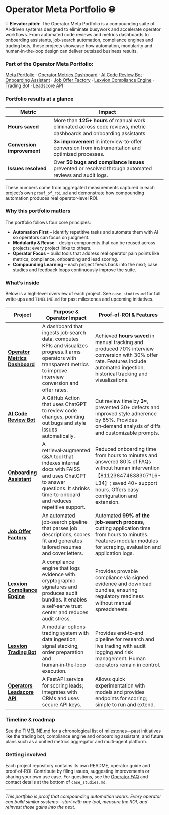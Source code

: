 # Operator Meta Portfolio 🌐

💡 **Elevator pitch:** The Operator Meta Portfolio is a compounding suite of AI‑driven systems designed to eliminate busywork and accelerate operator workflows. From automated code reviews and metrics dashboards to onboarding assistants, job‑search automation, compliance engines and trading bots, these projects showcase how automation, modularity and human‑in‑the‑loop design can deliver outsized business results.

### Part of the Operator Meta Portfolio:
[Meta Portfolio](#) · [Operator Metrics Dashboard](https://github.com/Bigmannot23/operator_metrics_dashboard) · [AI Code Review Bot](https://github.com/Bigmannot23/ai_code_review_bot) · [Onboarding Assistant](https://github.com/Bigmannot23/Onboarding_Assistant) · [Job Offer Factory](https://github.com/Bigmannot23/job_offer_factory_autorun) · [Lexvion Compliance Engine](https://github.com/Bigmannot23/lexvion) · [Trading Bot](https://github.com/Bigmannot23/lexvion_trading_bot_full_auto) · [Leadscore API](https://github.com/Bigmannot23/operators-leadscore-api)

### Portfolio results at a glance
| Metric | Impact |
|---|---|
| **Hours saved** | More than **125+ hours** of manual work eliminated across code reviews, metric dashboards and onboarding assistants. |
| **Conversion improvement** | **3× improvement** in interview‑to‑offer conversion from instrumentation and optimized processes. |
| **Issues resolved** | Over **50 bugs and compliance issues** prevented or resolved through automated reviews and audit logs. |

These numbers come from aggregated measurements captured in each project’s own `proof_of_roi.md` and demonstrate how compounding automation produces real operator‑level ROI.

### Why this portfolio matters
The portfolio follows four core principles:

- **Automation First** – identify repetitive tasks and automate them with AI so operators can focus on judgment.
- **Modularity & Reuse** – design components that can be reused across projects; every project links to others.
- **Operator Focus** – build tools that address real operator pain points like metrics, compliance, onboarding and lead scoring.
- **Compounding Learning** – each project feeds back into the next; case studies and feedback loops continuously improve the suite.

### What’s inside
Below is a high‑level overview of each project. See `case_studies.md` for full write‑ups and `TIMELINE.md` for past milestones and upcoming initiatives.

| Project | Purpose & Operator Impact | Proof‑of‑ROI & Features |
|---|---|---|
| **[Operator Metrics Dashboard](https://github.com/Bigmannot23/operator_metrics_dashboard)** | A dashboard that ingests job‑search data, computes KPIs and visualizes progress.It arms operators with transparent metrics to improve interview conversion and offer rates. | Achieved **hours saved** in manual tracking and produced 70% interview conversion with 30% offer rate. Features include automated ingestion, historical tracking and visualizations. |
| **[AI Code Review Bot](https://github.com/Bigmannot23/ai_code_review_bot)** | A GitHub Action that uses ChatGPT to review code changes, pointing out bugs and style issues automatically. | Cut review time by **3×**, prevented 30+ defects and improved style adherence by 85%. Provides on‑demand analysis of diffs and customizable prompts. |
| **[Onboarding Assistant](https://github.com/Bigmannot23/Onboarding_Assistant)** | A retrieval‑augmented Q&A tool that indexes internal docs with FAISS and uses ChatGPT to answer questions. It shrinks time‑to‑onboard and reduces repetitive support. | Reduced onboarding time from hours to minutes and answered 80% of FAQs without human intervention【811238474838307†L6-L34】; saved 40+ support hours. Offers easy configuration and extension. |
| **[Job Offer Factory](https://github.com/Bigmannot23/job_offer_factory_autorun)** | An automated job‑search pipeline that parses job descriptions, scores fit and generates tailored resumes and cover letters. | Automated **99% of the job‑search process**, cutting application time from hours to minutes. Features modular modules for scraping, evaluation and application logs. |
| **[Lexvion Compliance Engine](https://github.com/Bigmannot23/lexvion)** | A compliance engine that logs evidence with cryptographic signatures and produces audit bundles. It enables a self‑serve trust center and reduces audit stress. | Provides provable compliance via signed evidence and download bundles, ensuring regulatory readiness without manual spreadsheets. |
| **[Lexvion Trading Bot](https://github.com/Bigmannot23/lexvion_trading_bot_full_auto)** | A modular options trading system with data ingestion, signal stacking, order preparation and human‑in‑the‑loop execution. | Provides end‑to‑end pipeline for research and live trading with audit logging and risk management. Human operators remain in control. |
| **[Operators Leadscore API](https://github.com/Bigmannot23/operators-leadscore-api)** | A FastAPI service for scoring leads; integrates with CRMs and uses secure API keys. | Allows quick experimentation with models and provides endpoints for scoring; simple to run and extend. |

### Timeline & roadmap
See the [TIMELINE.md](https://github.com/Bigmannot23/meta_portfolio/blob/main/TIMELINE.md) for a chronological list of milestones—past initiatives like the trading bot, compliance engine and onboarding assistant, and future plans such as a unified metrics aggregator and multi‑agent platform.

### Getting involved
Each project repository contains its own README, operator guide and proof‑of‑ROI. Contribute by filing issues, suggesting improvements or sharing your own use case. For questions, see the [Operator FAQ](https://github.com/Bigmannot23/meta_portfolio/blob/main/notion_portfolio.md) and contact details at the bottom of `case_studies.md`.

---

*This portfolio is proof that compounding automation works. Every operator can build similar systems—start with one tool, measure the ROI, and reinvest those gains into the next.*
